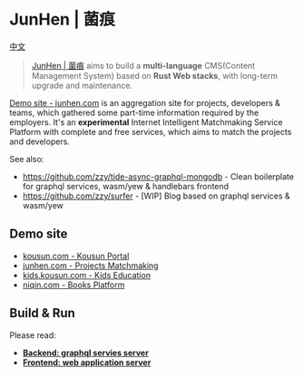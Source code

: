 # JunHen | 菌痕

[中文](./README-ZH.md)

> [JunHen | 菌痕](https://junhen.com) aims to build a **multi-language** CMS(Content Management System) based on **Rust Web stacks**, with long-term upgrade and maintenance.

[Demo site - junhen.com](https://junhen.com) is an aggregation site for projects, developers & teams, which gathered some part-time information required by the employers. It's an **experimental** Internet Intelligent Matchmaking Service Platform with complete and free services, which aims to match the projects and developers.

See also:
- https://github.com/zzy/tide-async-graphql-mongodb - Clean boilerplate for graphql services, wasm/yew & handlebars frontend
- https://github.com/zzy/surfer - [WIP] Blog based on graphql services & wasm/yew

## Demo site

- [kousun.com - Kousun Portal](https://kousun.com)
- [junhen.com - Projects Matchmaking](https://junhen.com)
- [kids.kousun.com - Kids Education](https://kids.kousun.com)
- [niqin.com - Books Platform](https://niqin.com)

## Build & Run

Please read:
- [**Backend: graphql servies server**](./backend/README.md)
- [**Frontend: web application server**](./frontend/README.md)
